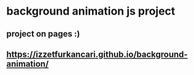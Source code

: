 # background animation js project

## project on pages :)

## https://izzetfurkancari.github.io/background-animation/
